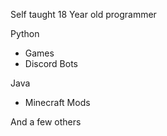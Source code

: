 Self taught 18 Year old programmer

Python
  - Games
  - Discord Bots

Java
  - Minecraft Mods

And a few others
<!---
thehamish555/thehamish555 is a ✨ special ✨ repository because its `README.md` (this file) appears on your GitHub profile.
You can click the Preview link to take a look at your changes.
--->
